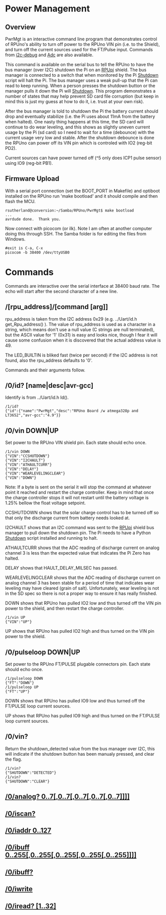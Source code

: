 # Power Management

## Overview

PwrMgt is an interactive command line program that demonstrates control of RPUno's ability to turn off power to the RPUno VIN pin (i.e. to the Shield), and turn off the current sources used for the FT/Pulse input. Commands from [i2c-debug] and [Adc] are also available.

[i2c-debug]: ../i2c-debug
[Adc]: ../Adc

This command is available on the serial bus to tell the RPUno to have the bus manager (over I2C) shutdown the Pi on an [RPUpi] shield. The bus manager is connected to a switch that when monitored by the Pi [Shutdown] script will halt the Pi. The bus manager uses a weak pull-up that the Pi can read to keep running. When a person presses the shutdown button or the manager pulls it down the Pi will [Shutdown]. This program demonstrates a number of states that may help prevent SD card file corruption (but keep in mind this is just my guess at how to do it, i.e. trust at your own risk).

[RPUpi]: https://github.com/epccs/RPUpi/
[Shutdown]: https://github.com/epccs/RPUpi/tree/master/Shutdown

After the bus manager is told to shutdown the Pi the battery current should drop and eventually stabilize (i.e. the Pi uses about 11mA from the battery when halted). One nasty thing happens at this time, the SD card will continue to do wear leveling, and this shows as slightly uneven current usage by the Pi (sd card) so I need to wait for a time (debounce) with the current usage very low and stable.  After the shutdown debounce is done the RPUno can power off its VIN pin which is controled with IO2 (reg-bit PD2).

Current sources can have power turned off (^5 only does ICP1 pulse sensor) using IO9 (reg-bit PB1).

## Firmware Upload

With a serial port connection (set the BOOT_PORT in Makefile) and optiboot installed on the RPUno run 'make bootload' and it should compile and then flash the MCU.

``` 
rsutherland@conversion:~/Samba/RPUno/PwrMgt$ make bootload
...
avrdude done.  Thank you.
``` 

Now connect with picocom (or ilk). Note I am often at another computer doing this through SSH. The Samba folder is for editing the files from Windows.

``` 
#exit is C-a, C-x
picocom -b 38400 /dev/ttyUSB0
``` 


# Commands

Commands are interactive over the serial interface at 38400 baud rate. The echo will start after the second character of a new line. 


## /[rpu_address]/[command [arg]]

rpu_address is taken from the I2C address 0x29 (e.g. ../Uart/id.h get_Rpu_address() ). The value of rpu_address is used as a character in a string, which means don't use a null value (C strings are null terminated), but the ASCII value for '1' (0x31) is easy and looks nice, though I fear it will cause some confusion when it is discovered that the actual address value is 49.

The LED_BUILTIN is bliked fast (twice per second) if the I2C address is not found, also the rpu_address defaults to '0'. 

Commands and their arguments follow.


## /0/id? [name|desc|avr-gcc]

Identify is from ../Uart/id.h Id().

``` 
/1/id?
{"id":{"name":"PwrMgt","desc":"RPUno Board /w atmega328p and LT3652","avr-gcc":"4.9"}}
```

##  /0/vin DOWN|UP

Set power to the RPUno VIN shield pin. Each state should echo once.

``` 
/1/vin DOWN
{"VIN":"CCSHUTDOWN"}
{"VIN":"I2CHAULT"}
{"VIN":"ATHAULTCURR"}
{"VIN":"DELAY"}
{"VIN":"WEARLEVELINGCLEAR"}
{"VIN":"DOWN"}
```

Note: If a byte is sent on the serial it will stop the command at whatever point it reached and restart the charge controller. Keep in mind that once the charge controller stops it will not restart until the battery voltage is 1.25% bellow the float voltage setpoint.

CCSHUTDOWN shows that the solar charge control has to be turned off so that only the discharge current from battery needs looked at.

I2CHAULT shows that an I2C command was sent to the [RPUpi] shield bus manager to pull down the shutdown pin. The Pi needs to have a Python [Shutdown] script installed and running to halt. 

ATHAULTCURR shows that the ADC reading of discharge current on analog channel 3 is less than the expected value that indicates the Pi Zero has halted.

DELAY shows that HAULT_DELAY_MILSEC has passed.

WEARLEVELINGCLEAR shows that the ADC reading of discharge current on analog channel 3 has been stable for a period of time that indicates wear leveling may have cleared (grain of salt). Unfortunately, wear leveling is not in the SD spec so there is not a proper way to ensure it has really finished. 

DOWN shows that RPUno has pulled IO2 low and thus turned off the VIN pin power to the shield, and then restart the charge controller.

``` 
/1/vin UP
{"VIN":"UP"}
```

UP shows that RPUno has pulled IO2 high and thus turned on the VIN pin power to the shield.


##  /0/pulseloop DOWN|UP

Set power to the RPUno FT/PULSE plugable connectors pin. Each state should echo once.

``` 
/1/pulseloop DOWN
{"FT":"DOWN"}
/1/pulseloop UP
{"FT":"UP"}
```

DOWN shows that RPUno has pulled IO9 low and thus turned off the FT/PULSE loop current sources.

UP shows that RPUno has pulled IO9 high and thus turned on the FT/PULSE loop current sources.


##  /0/vin?

Return the shutdown_detected value from the bus manager over I2C, this will indicate if the shutdown button has been manualy pressed, and clear the flag. 

``` 
/1/vin?
{"SHUTDOWN":"DETECTED"}
/1/vin?
{"SHUTDOWN":"CLEAR"}
```


## [/0/analog? 0..7[,0..7[,0..7[,0..7[,0..7]]]]](../Adc#0analog-0707070707)


## [/0/iscan?](../i2c-debug#0iscan)


## [/0/iaddr 0..127](../i2c-debug#0iaddr-0127)


## [/0/ibuff 0..255[,0..255[,0..255[,0..255[,0..255]]]]](../i2c-debug#0ibuff-02550255025502550255)


## [/0/ibuff?](../i2c-debug#0ibuff)


## [/0/iwrite](../i2c-debug#0iwrite)


## [/0/iread? [1..32]](../i2c-debug#0iread-132)